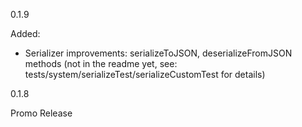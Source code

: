 0.1.9

Added:
- Serializer improvements: serializeToJSON, deserializeFromJSON methods (not in the readme yet, see: tests/system/serializeTest/serializeCustomTest for details)

0.1.8 

Promo Release